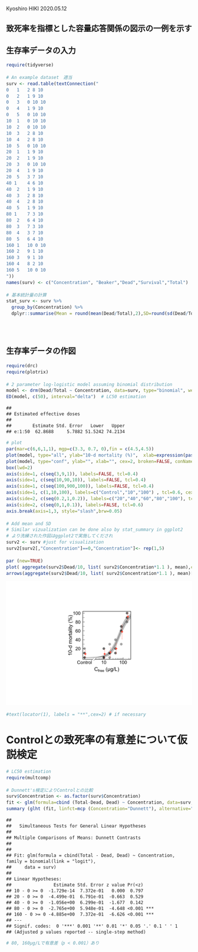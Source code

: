Kyoshiro HIKI
2020.05.12

致死率を指標とした容量応答関係の図示の一例を示す
------------------------------------------------

生存率データの入力
------------------

``` r
require(tidyverse)

# An example dataset　適当
surv <- read.table(textConnection("
0   1   2 8 10
0   2   1 9 10
0   3   0 10 10
0   4   1 9 10
0   5   0 10 10
10  1   0 10 10
10  2   0 10 10
10  3   2 8 10
10  4   2 8 10
10  5   0 10 10
20  1   1 9 10
20  2   1 9 10
20  3   0 10 10
20  4   1 9 10
20  5   3 7 10
40 1    4 6 10
40  2   1 9 10
40  3   2 8 10
40  4   2 8 10
40  5   1 9 10
80 1    7 3 10
80  2   6 4 10
80  3   7 3 10
80  4   3 7 10
80  5   6 4 10
160 1   10 0 10
160 2   9 1 10
160 3   9 1 10
160 4   8 2 10
160 5   10 0 10
"))
names(surv) <- c("Concentration", "Beaker","Dead","Survival","Total")

# 基本統計量の計算
stat_surv <- surv %>%
  group_by(Concentration) %>%
  dplyr::summarise(Mean = round(mean(Dead/Total),2),SD=round(sd(Dead/Total),2)) 
```

</br> </br>

生存率データの作図
------------------

``` r
require(drc)
require(plotrix)

# 2 parameter log-logistic model assuming binomial distribution
model <- drm(Dead/Total ~ Concentration, data=surv, type="binomial", weights=Total, fct = LL.2() )
ED(model, c(50), interval="delta")  # LC50 estimation
```

    ## 
    ## Estimated effective doses
    ## 
    ##        Estimate Std. Error   Lower   Upper
    ## e:1:50  62.8688     5.7882 51.5242 74.2134

``` r
# plot
par(mar=c(6,6,1,1), mgp=c(3.3, 0.7, 0),fin = c(4.5,4.5))
plot(model, type="all", ylab="10-d mortality (%)",  xlab=expression(paste(C[free]," (μg/L)")), cex=2, broken=FALSE, conName="Control",  cex.lab=2.0, tcl=0.5, axes=FALSE, ylim=c(0,1),xlim=c(0,200) ,log="x", col=rgb(0, 0, 0, 0.35),pch=19)
plot(model, type="conf", ylab="", xlab="", cex=2, broken=FALSE, conName="Control", add=TRUE, cex.lab=2.0, tcl=0.5, axes=FALSE, ylim=c(0,1),xlim=c(0,1000),log="x")
box(lwd=2)
axis(side=1, c(seq(3,9,1)), labels=FALSE, tcl=0.4)  
axis(side=1, c(seq(10,90,10)), labels=FALSE, tcl=0.4)  
axis(side=1, c(seq(100,900,100)), labels=FALSE, tcl=0.4)
axis(side=1, c(1,10,100), labels=c("Control","10","100") , tcl=0.6, cex.axis=1.8)  
axis(side=2, c(seq(0.2,1,0.2)), labels=c("20","40","60","80","100"), tcl=0.6, las=TRUE, cex.axis=1.8)  
axis(side=2, c(seq(0,1,0.1)), labels=FALSE, tcl=0.6) 
axis.break(axis=1,3, style="slash",brw=0.05)

# Add mean and SD
# Similar vizualization can be done also by stat_summary in ggplot2
# より洗練された作図はggplot2で実施してくだされ
surv2 <- surv #just for visualization
surv2[surv2[,"Concentration"]==0,"Concentration"]<- rep(1,5)

par (new=TRUE)
plot( aggregate(surv2$Dead/10, list( surv2$Concentration*1.1 ), mean),col="tomato",cex=2,log="x",pch=18 , axes=FALSE, ylim=c(0,1),xlim=c(1,200),xlab="",ylab="")
arrows(aggregate(surv2$Dead/10, list( surv2$Concentration*1.1 ), mean)[,1],  (aggregate(surv2$Dead/10, list( surv2$Concentration*1.1 ), mean)+aggregate(surv2$Dead/10, list( surv2$Concentration*1.1 ), sd))[,2],  aggregate(surv2$Dead/10, list( surv2$Concentration*1.1 ), mean)[,1],  (aggregate(surv2$Dead/10, list( surv2$Concentration*1.1 ), mean)-aggregate(surv2$Dead/10, list( surv2$Concentration*1.1), sd))[,2], length=0.02, angle=90, code=3, col="tomato") 
```

![](dose_response_curve_visualization_files/figure-markdown_github/plot-1.png)

``` r
#text(locator(1), labels = "**",cex=2) # if necessary
```

Controlとの致死率の有意差について仮説検定
=========================================

``` r
# LC50 estimation
require(multcomp)

# Dunnett's検定によりControlとの比較
surv$Concentration <- as.factor(surv$Concentration)
fit <- glm(formula=cbind (Total-Dead, Dead) ~ Concentration, data=surv, family=binomial (link="logit"))
summary (glht (fit, linfct=mcp (Concentration="Dunnett"), alternative="less"))   # alternative="less"はone-sided の検定
```

    ## 
    ##   Simultaneous Tests for General Linear Hypotheses
    ## 
    ## Multiple Comparisons of Means: Dunnett Contrasts
    ## 
    ## 
    ## Fit: glm(formula = cbind(Total - Dead, Dead) ~ Concentration, family = binomial(link = "logit"), 
    ##     data = surv)
    ## 
    ## Linear Hypotheses:
    ##                Estimate Std. Error z value Pr(<z)    
    ## 10 - 0 >= 0  -1.729e-14  7.372e-01   0.000  0.797    
    ## 20 - 0 >= 0  -4.499e-01  6.791e-01  -0.663  0.529    
    ## 40 - 0 >= 0  -1.056e+00  6.299e-01  -1.677  0.142    
    ## 80 - 0 >= 0  -2.765e+00  5.948e-01  -4.648 <0.001 ***
    ## 160 - 0 >= 0 -4.885e+00  7.372e-01  -6.626 <0.001 ***
    ## ---
    ## Signif. codes:  0 '***' 0.001 '**' 0.01 '*' 0.05 '.' 0.1 ' ' 1
    ## (Adjusted p values reported -- single-step method)

``` r
# 80, 160μg/Lで有意差（p < 0.001）あり
```
